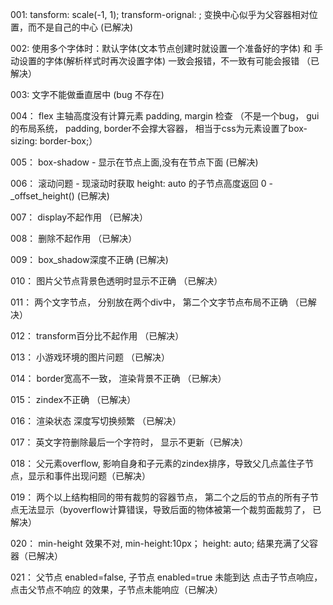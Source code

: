 001:   tansform: scale(-1, 1); transform-orignal: ; 变换中心似乎为父容器相对位置，而不是自己的中心 (已解决)

002:   使用多个字体时：默认字体(文本节点创建时就设置一个准备好的字体) 和 手动设置的字体(解析样式时再次设置字体) 一致会报错，不一致有可能会报错 （已解决）

003:   文字不能做垂直居中   (bug 不存在)

004： flex 主轴高度没有计算元素 padding, margin 检查 （不是一个bug， gui的布局系统， padding, border不会撑大容器， 相当于css为元素设置了box-sizing: border-box;）

005： box-shadow - 显示在节点上面,没有在节点下面 (已解决)

006： 滚动问题 - 现滚动时获取 height: auto 的子节点高度返回 0 - _offset_height()    (已解决)

007： display不起作用   （已解决）

008： 删除不起作用 （已解决）

009： box_shadow深度不正确 (已解决)

010： 图片父节点背景色透明时显示不正确 （已解决）

011： 两个文字节点， 分别放在两个div中， 第二个文字节点布局不正确 （已解决）

012： transform百分比不起作用 （已解决）

013： 小游戏环境的图片问题 （已解决）

014： border宽高不一致， 渲染背景不正确 （已解决）

015： zindex不正确 （已解决）

016： 渲染状态 深度写切换频繁 （已解决）

017： 英文字符删除最后一个字符时， 显示不更新（已解决）

018： 父元素overflow, 影响自身和子元素的zindex排序，导致父几点盖住子节点，显示和事件出现问题（已解决）

019： 两个以上结构相同的带有裁剪的容器节点， 第二个之后的节点的所有子节点无法显示（byoverflow计算错误，导致后面的物体被第一个裁剪面裁剪了， 已解决）

020： min-height 效果不对, min-height:10px； height: auto; 结果充满了父容器（已解决）

021： 父节点 enabled=false, 子节点 enabled=true  未能到达 点击子节点响应，点击父节点不响应 的效果，子节点未能响应（已解决）